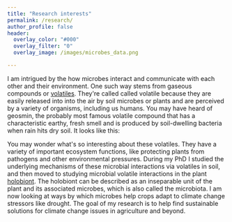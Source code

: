```yaml
---
title: "Research interests"
permalink: /research/
author_profile: false
header:
  overlay_color: "#000"
  overlay_filter: "0"
  overlay_image: /images/microbes_data.png

---
```


I am intrigued by the how microbes interact and communicate with each other and their environment. One such way stems from gaseous compounds or [volatiles](https://en.wikipedia.org/wiki/Volatiles). They're called called volatile because they are easily released into into the air by soil microbes or plants and are perceived by a variety of organisms, including us humans. You may have heard of geosmin, the probably most famous volatile compound that has a characteristic earthy, fresh smell and is produced by soil-dwelling bacteria when rain hits dry soil. It looks like this:

You may wonder what's so interesting about these volatiles. They have a variety of important ecosystem functions, like protecting plants from pathogens and other environmental pressures. During my PhD I studied the underlying mechanisms of these microbial interactions via volatiles in soil, and then moved to studying microbial volatile interactions in the plant [holobiont](https://en.wikipedia.org/wiki/Holobiont#:~:text=A%20holobiont%20is%20an%20assemblage,all%20bionts%20is%20the%20hologenome.). The holobiont can be described as an inseparable unit of the plant and its associated microbes, which is also called the microbiota. I am now looking at ways by which microbes help crops adapt to climate change stressors like drought. The goal of my research is to help find sustainable solutions for climate change issues in agriculture and beyond.
